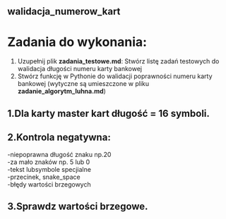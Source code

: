 ## walidacja_numerow_kart
# Zadania do wykonania:

1. Uzupełnij plik **zadania_testowe.md**: Stwórz listę zadań testowych do walidacja długości numeru karty bankowej
2. Stwórz funkcję w Pythonie do walidacji poprawności numeru karty bankowej (wytyczne są umieszczone w pliku **zadanie_algorytm_luhna.md**)

## 1.Dla karty master kart długość = 16 symboli.
## 2.Kontrola negatywna:
  -niepoprawna długość znaku np.20                                               
  -za mało znaków np. 5 lub 0                             
  -tekst lubsymbole specjialne                      
  -przecinek, snake_space                            
  -błędy wartości brzegowych                                    
## 3.Sprawdz wartości brzegowe.

  
